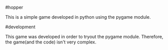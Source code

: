 #hopper

This is a simple game developed in python using the pygame module.

#development

This game was developed in order to tryout the pygame module. Therefore, the game(and the code) isn't very complex.

